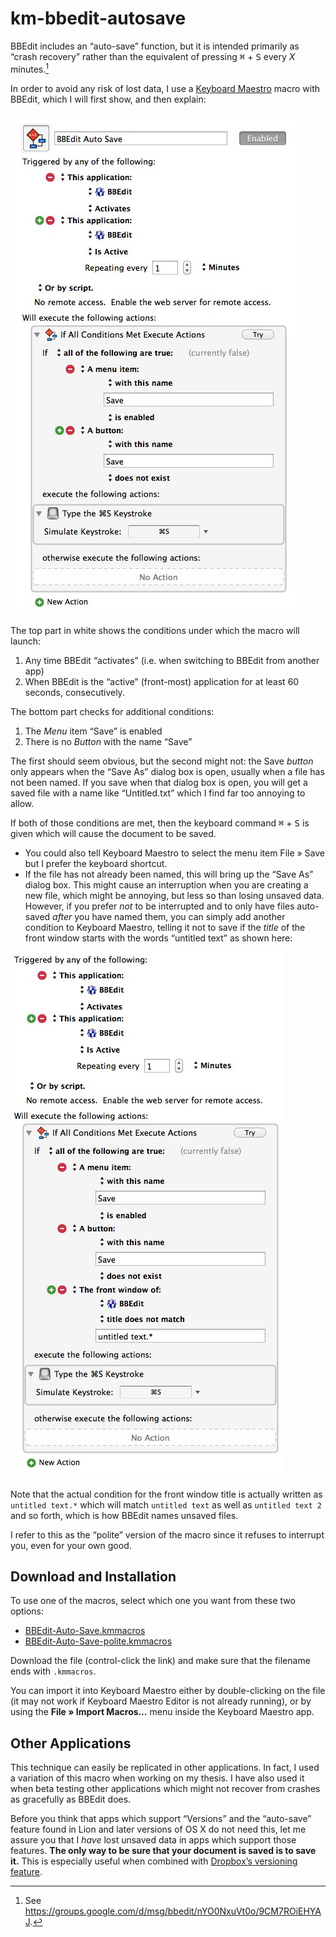 km-bbedit-autosave
==================

BBEdit includes an “auto-save” function, but it is intended primarily as “crash recovery” rather than the equivalent of pressing <kbd>⌘</kbd>  + <kbd>S</kbd> every *X* minutes.[^citation]

In order to avoid any risk of lost data, I use a [Keyboard Maestro] macro with BBEdit, which I will first show, and then explain:

![Keyboard Maestro macro for auto-saving BBEdit](BBEdit-Auto-Save.jpg)

The top part in white shows the conditions under which the macro will launch:

1.	Any time BBEdit “activates” (i.e. when switching to BBEdit from another app)
2.	When BBEdit is the “active” (front-most) application for at least 60 seconds, consecutively.

The bottom part checks for additional conditions:

1.	The _Menu_ item “Save” is enabled
2.	There is no _Button_ with the name “Save”

The first should seem obvious, but the second might not: the Save _button_ only appears when the “Save As” dialog box is open, usually when a file has not been named. If you save when that dialog box is open, you will get a saved file with a name like “Untitled.txt” which I find far too annoying to allow.

If both of those conditions are met, then the keyboard command <kbd>⌘</kbd>  + <kbd>S</kbd> is given which will cause the document to be saved.

*	You could also tell Keyboard Maestro to select the menu item File » Save but I prefer the keyboard shortcut.
*	If the file has not already been named, this will bring up the “Save As” dialog box. This might cause an interruption when you are creating a new file, which might be annoying, but less so than losing unsaved data. However, if you prefer *not* to be interrupted and to only have files auto-saved *after* you have named them, you can simply add another condition to Keyboard Maestro, telling it not to save if the *title* of the front window starts with the words “untitled text” as shown here:

![A more polite version of the macro](BBEdit-Auto-Save-polite.jpg)

Note that the actual condition for the front window title is actually written as `untitled text.*` which will match `untitled text`  as well as `untitled text 2` and so forth, which is how BBEdit names unsaved files.

I refer to this as the “polite” version of the macro since it refuses to interrupt you, even for your own good.

## Download and Installation

To use one of the macros, select which one you want from these two options:

*	[BBEdit-Auto-Save.kmmacros](BBEdit-Auto-Save.kmmacros)
*	[BBEdit-Auto-Save-polite.kmmacros](BBEdit-Auto-Save-polite.kmmacros)

Download the file (control-click the link) and make sure that the filename ends with `.kmmacros`.

You can import it into Keyboard Maestro either by double-clicking on the file (it may not work if Keyboard Maestro Editor is not already running), or by using the **File » Import Macros…** menu inside the Keyboard Maestro app.

## Other Applications ##

This technique can easily be replicated in other applications. In fact, I used a variation of this macro when working on my thesis. I have also used it when beta  testing other applications which might not recover from crashes as gracefully as BBEdit does.

Before you think that apps which support “Versions” and the “auto-save” feature found in Lion and later versions of OS X do not need this, let me assure you that I *have* lost unsaved data in apps which support those features. **The only way to be sure that your document is saved is to save it.** This is especially useful when combined with [Dropbox’s versioning feature][2].


[^citation]:  See <https://groups.google.com/d/msg/bbedit/nYO0NxuVt0o/9CM7ROiEHYAJ>.

[Keyboard Maestro]: http://www.keyboardmaestro.com/main/

[2]: http://www.tuaw.com/2013/03/14/a-quick-guide-to-dropbox-versioning/
